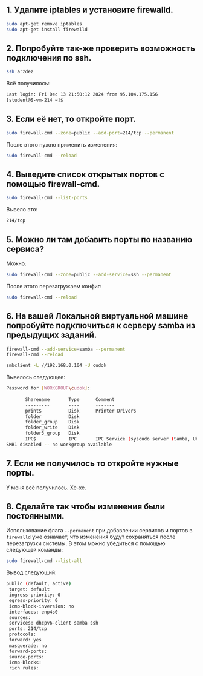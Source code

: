 ## **1. Удалите iptables и установите firewalld.**

```bash
sudo apt-get remove iptables
sudo apt-get install firewalld
```

## **2. Попробуйте так-же проверить возможность подключения по ssh.**

```bash
ssh arzdez
```

Всё получилось:

```bash
Last login: Fri Dec 13 21:50:12 2024 from 95.104.175.156  
[student@S-vm-214 ~]$
```

## **3. Если её нет, то откройте порт.**

```bash
sudo firewall-cmd --zone=public --add-port=214/tcp --permanent
```

После этого нужно применить изменения:

```bash
sudo firewall-cmd --reload
```

## **4. Выведите список открытых портов с помощью firewall-cmd.**

```bash
sudo firewall-cmd --list-ports
```

Вывело это:

```bash
214/tcp
```

## **5. Можно ли там добавить порты по названию сервиса?**

Можно.

```bash
sudo firewall-cmd --zone=public --add-service=ssh --permanent
```

После этого перезагружаем конфиг:

```bash
sudo firewall-cmd --reload
```

## **6. На вашей Локальной виртуальной машине попробуйте подключиться к серверу samba из предыдущих заданий.**

```bash
firewall-cmd --add-service=samba --permanent
firewall-cmd --reload
```

```bash
smbclient -L //192.168.0.104 -U cudok
```

Вывелось следующее:

```bash
Password for [WORKGROUP\cudok]:  
  
       Sharename       Type      Comment  
       ---------       ----      -------  
       print$          Disk      Printer Drivers  
       folder          Disk         
       folder_group    Disk         
       folder_write    Disk         
       folder3_group   Disk         
       IPC$            IPC       IPC Service (syscudo server (Samba, Ubuntu))  
SMB1 disabled -- no workgroup available
```

## **7. Если не получилось то откройте нужные порты.**

У меня всё получилось. Хе-хе.

## **8. Сделайте так чтобы изменения были постоянными.**

Использование флага `--permanent` при добавлении сервисов и портов в `firewalld` уже означает, что изменения будут сохраняться после перезагрузки системы. В этом можно убедиться с помощью следующей команды:

```bash
sudo firewall-cmd --list-all
```

Вывод следующий:

```bash
public (default, active)  
 target: default  
 ingress-priority: 0  
 egress-priority: 0  
 icmp-block-inversion: no  
 interfaces: enp4s0  
 sources:    
 services: dhcpv6-client samba ssh  
 ports: 214/tcp  
 protocols:    
 forward: yes  
 masquerade: no  
 forward-ports:    
 source-ports:    
 icmp-blocks:    
 rich rules:
```